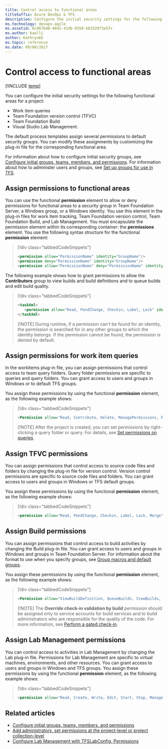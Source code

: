 ```yaml
---
title: Control access to functional areas
titleSuffix: Azure DevOps & TFS
description: Configure the initial security settings for the following functional areas for a project in Team Foundation Server  
ms.technology: devops-agile
ms.assetid: 6c967b40-4842-41db-9350-bb3320f3e57c
ms.author: kaelli
author: KathrynEE
ms.topic: reference
ms.date: 09/08/2017
---
```


# Control access to functional areas

[!INCLUDE [temp](../../includes/customization-phase-0-and-1-plus-version-header.md)]

You can configure the initial security settings for the following functional areas for a project: 
- Work item queries
- Team Foundation version control (TFVC) 
- Team Foundation Build
- Visual Studio Lab Management. 
 
The default process templates assign several permissions to default security groups. You can modify these assignments by customizing the plug-in file for the corresponding functional area.  

For information about how to configure initial security groups, see [Configure initial groups, teams, members, and permissions](configure-initial-groups-teams-members-permissions.md). For information about how to administer users and groups, see [Set up groups for use in TFS](/azure/devops/server/admin/setup-ad-groups).  
  
<a name="ElementsFunctionalArea"></a> 
## Assign permissions to functional areas  
 You can use the functional **permission** element to allow or deny permissions for functional areas to a security group in Team Foundation Server, a Windows group, or a Windows identity. You use this element in the plug-in files for work item tracking, Team Foundation version control, Team Foundation Build, and Lab Management. You must encapsulate the permission element within its corresponding container: the **permissions** element. You use the following syntax structure for the functional **permission** element:  
  
> [!div class="tabbedCodeSnippets"]
> ```XML  
> <permission allow="PermissionName" identity="GroupName"/>  
> <permission deny="PermissionName" identity="GroupName"/>  
> <permission allow="PermissionName" deny="PermissionName" identity="GroupName"/>  
> ```  

The following example shows how to grant permissions to allow the **Contributors** group to view builds and build definitions and to queue builds and edit build quality.  
  
> [!div class="tabbedCodeSnippets"]
> ```XML 
> <taskXml>  
>    <permission allow="Read, PendChange, Checkin, Label, Lock" identity="[$$PROJECTNAME$$]\Contributors"/>  
> </taskXml>  
> ```  
> 
> [!NOTE]
>  During runtime, if a permission can't be found for an identity, the permission is searched for in any other groups to which the identity belongs. If the permission cannot be found, the permission is denied by default.  
  
<a name="Queries"></a> 
##  Assign permissions for work item queries  
In the workitems plug-in file, you can assign permissions that control access to team query folders. Query folder permissions are specific to queries and query folders. You can grant access to users and groups in Windows or to default TFS groups.  
  
 You assign these permissions by using the functional **permission** element, as the following example shows:  
  
> [!div class="tabbedCodeSnippets"]
> ```XML 
> <Permission allow="Read, Contribute, Delete, ManagePermissions, FullControl" identity="="[$$PROJECTNAME$$]\$$PROJECTADMINGROUP$$" />   
> ```  
> 
> [!NOTE]
>  After the project is created, you can set permissions by right-clicking a query folder or query. For details, see [Set permissions on queries](../../boards/queries/set-query-permissions.md).  
  
  
<a name="VersionControl"></a> 
##  Assign TFVC permissions 
You can assign permissions that control access to source code files and folders by changing the plug-in file for version control. Version control permissions are specific to source code files and folders. You can grant access to users and groups in Windows or TFS default groups.  
  
You assign these permissions by using the functional **permission** element, as the following example shows:  
  
> [!div class="tabbedCodeSnippets"]
> ```XML 
> <permission allow="Read, PendChange, Checkin, Label, Lock, Merge" identity="[$$PROJECTNAME$$]\@@Contributors@@" />  
> ```  
 
  
<a name="Build"></a> 
##  Assign Build permissions    
You can assign permissions that control access to build activities by changing the Build plug-in file. You can grant access to users and groups in Windows and groups in Team Foundation Server. For information about the format to use when you specify groups, see [Group macros and default groups](configure-initial-groups-teams-members-permissions.md#group-macros).  
  
 You assign these permissions by using the functional **permission** element, as the following example shows:  
  
> [!div class="tabbedCodeSnippets"]
> ```XML
> <Permission allow="ViewBuildDefinition, QueueBuilds, ViewBuilds, EditBuildQuality" identity="[$$PROJECTNAME$$]\@@Contributors@@" />  
> ```  
> 
> 
> [!NOTE]
>  The **Override check-in validation by build** permission should be assigned only to service accounts for build services and to build administrators who are responsible for the quality of the code. For more information, see [Perform a gated check-in](../../repos/tfvc/check-folder-controlled-by-gated-check-build-process.md).  
  
  
<a name="LabManagement"></a> 
## Assign Lab Management permissions

You can control access to activities in Lab Management by changing the Lab plug-in file. Permissions for Lab Management are specific to virtual machines, environments, and other resources. You can grant access to users and groups in Windows and TFS groups. You assign these permissions by using the functional **permission** element, as the following example shows:  
  
> [!div class="tabbedCodeSnippets"]
> ```XML 
> <permission allow="Read, Create, Write, Edit, Start, Stop, ManageSnapshots, Pause" identity="[$$PROJECTNAME$$]\@@Contributors@@" />  
> ```  

 
  
## Related articles
- [Configure initial groups, teams, members, and permissions](configure-initial-groups-teams-members-permissions.md)   
- [Add administrators, set permissions at the project-level or project collection-level](../../organizations/security/set-project-collection-level-permissions.md)
- [Configure Lab Management with TFSLabConfig, Permissions](/azure/devops/server/command-line/tfslabconfig-cmd)

 